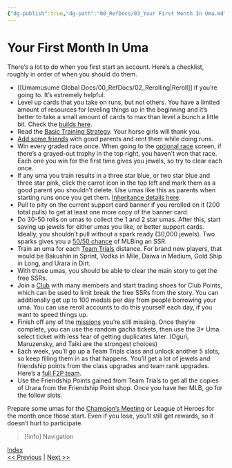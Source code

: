 ```yaml
---
{"dg-publish":true,"dg-path":"00_RefDocs/03_Your First Month In Uma.md","permalink":"/00-ref-docs/03-your-first-month-in-uma/","created":"2025-07-21T12:26:42.906+07:00","updated":"2025-07-21T16:47:50.947+07:00"}
---
```


# Your First Month In Uma

There’s a lot to do when you first start an account. Here’s a checklist, roughly in order of when you should do them.

- [[Umamusume Global Docs/00_RefDocs/02_Rerolling\|Reroll]] if you’re going to. It’s extremely helpful.
- Level up cards that you take on runs, but not others. You have a limited amount of resources for leveling things up in the beginning and it’s better to take a small amount of cards to max than level a bunch a little bit. Check the [builds here](https://docs.google.com/document/d/11X2P7pLuh-k9E7PhRiD20nDX22rNWtCpC1S4IMx_8pQ/edit?tab=t.0#heading=h.eojylwcplssq).
- Read the [Basic Training Strategy](https://docs.google.com/document/d/11X2P7pLuh-k9E7PhRiD20nDX22rNWtCpC1S4IMx_8pQ/edit?tab=t.0#heading=h.sahct85oatej). Your horse girls will thank you.
- [Add some friends](https://docs.google.com/document/d/11X2P7pLuh-k9E7PhRiD20nDX22rNWtCpC1S4IMx_8pQ/edit?tab=t.0#heading=h.bio8lk9a88e1) with good parents and rent them while doing runs.
- Win every graded race once. When going to the [optional race](https://docs.google.com/document/d/11X2P7pLuh-k9E7PhRiD20nDX22rNWtCpC1S4IMx_8pQ/edit?tab=t.0#heading=h.qxk7q4hqrejf) screen, if there’s a grayed-out trophy in the top right, you haven’t won that race. Each one you win for the first time gives you jewels, so try to clear each once.
- If any uma you train results in a three star blue, or two star blue and three star pink, click the carrot icon in the top left and mark them as a good parent you shouldn’t delete. Use umas like this as parents when starting runs once you get them. [Inheritance details here](https://docs.google.com/document/d/11X2P7pLuh-k9E7PhRiD20nDX22rNWtCpC1S4IMx_8pQ/edit?tab=t.0#heading=h.4qbf55ysbjo9).
- Pull to pity on the current support card banner if you rerolled on it (200 total pulls) to get at least one more copy of the banner card.
- Do 30-50 rolls on umas to collect the 1 and 2 star umas. After this, start saving up jewels for either umas you like, or better support cards. Ideally, you shouldn’t pull without a spark ready (30,000 jewels). Two sparks gives you a [50/50 chance](https://docs.google.com/document/d/11X2P7pLuh-k9E7PhRiD20nDX22rNWtCpC1S4IMx_8pQ/edit?tab=t.0#heading=h.4h978qax10ir) of MLBing an SSR.
- Train an uma for each [Team Trials](https://docs.google.com/document/d/11X2P7pLuh-k9E7PhRiD20nDX22rNWtCpC1S4IMx_8pQ/edit?tab=t.0#heading=h.qaokkuq6ms0p) distance. For brand new players, that would be Bakushin in Sprint, Vodka in Mile, Daiwa in Medium, Gold Ship in Long, and Urara in Dirt.
- With those umas, you should be able to clear the main story to get the free SSRs.
- Join a [Club](https://docs.google.com/document/d/11X2P7pLuh-k9E7PhRiD20nDX22rNWtCpC1S4IMx_8pQ/edit?tab=t.0#heading=h.h114yzawowl) with many members and start trading shoes for Club Points, which can be used to limit break the free SSRs from the story. You can additionally get up to 100 medals per day from people borrowing your uma. You can use reroll accounts to do this yourself each day, if you want to speed things up.
- Finish off any of the [missions](https://gametora.com/umamusume/missions/permanent) you’re still missing. Once they’re complete, you can use the random gacha tickets, then use the 3* Uma select ticket with less fear of getting duplicates later. (Oguri, Maruzensky, and Taiki are the strongest choices)
- Each week, you’ll go up a Team Trials class and unlock another 5 slots, so keep filling them in as that happens. You’ll get a lot of jewels and friendship points from the class upgrades and team rank upgrades. Here’s a [full F2P team](https://docs.google.com/document/d/11X2P7pLuh-k9E7PhRiD20nDX22rNWtCpC1S4IMx_8pQ/edit?tab=t.0#heading=h.rbnaasa6ngsy).
- Use the Friendship Points gained from Team Trials to get all the copies of Urara from the Friendship Point shop. Once you have her MLB, go for the follow slots.

Prepare some umas for the [Champion’s Meeting](https://docs.google.com/document/d/11X2P7pLuh-k9E7PhRiD20nDX22rNWtCpC1S4IMx_8pQ/edit?tab=t.0#heading=h.n319dua1dy0z) or League of Heroes for the month once those start. Even if you lose, you’ll still get rewards, so it doesn’t hurt to participate.

> [!info] Navigation
<p><span><a data-tooltip-position="top" aria-label="00_RefDocs/00_News" data-href="00_RefDocs/00_News" href="00_RefDocs/00_News" class="internal-link" target="_blank" rel="noopener nofollow">Index</a><br>
<a data-tooltip-position="top" aria-label="Umamusume Global Docs/00_RefDocs/02_Rerolling.md" data-href="Umamusume Global Docs/00_RefDocs/02_Rerolling.md" href="Umamusume Global Docs/00_RefDocs/02_Rerolling.md" class="internal-link" target="_blank" rel="noopener nofollow">&lt;&lt; Previous</a> | <a data-tooltip-position="top" aria-label="Umamusume Global Docs/00_RefDocs/04_Tips for New Players.md" data-href="Umamusume Global Docs/00_RefDocs/04_Tips for New Players.md" href="Umamusume Global Docs/00_RefDocs/04_Tips for New Players.md" class="internal-link" target="_blank" rel="noopener nofollow">Next &gt;&gt;</a></span></p>

